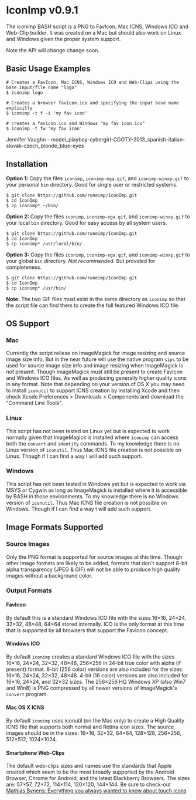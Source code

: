 IconImp v0.9.1
==============

The iconimp BASH script is a PNG to FavIcon, Mac ICNS, Windows ICO and Web-Clip builder. It was created on a Mac but should also work on Linux and Windows given the proper system support.

Note the API will change change soon.

Basic Usage Examples
--------------------

	# Creates a FavIcon, Mac ICNS, Windows ICO and Web-Clips using the base input/file name "logo"
	$ iconimp logo

	# Creates a browser favicon.ico and specifying the input base name explicitly
	$ iconimp -t f -i 'my fav icon'

	# creates a favicon.ico and Windows "my fav icon.ico"
	$ iconimp -t fw 'my fav icon'

Jennifer Vaughn - model_playboy-cybergirl-CGOTY-2013_spanish-italian-slovak-czech_blonde_blue-eyes

Installation
------------

**Option 1:** Copy the files `iconimp`, `iconimp-ega.gif`, and `iconimp-winxp.gif` to your personal `bin` directory. Good for single user or restricted systems.

	$ git clone https://github.com/runeimp/IconImp.git
	$ cd IconImp
	$ cp iconimp* ~/bin/

**Option 2:** Copy the files `iconimp`, `iconimp-ega.gif`, and `iconimp-winxp.gif` to your local `bin` directory. Good for easy access by all system users.

	$ git clone https://github.com/runeimp/IconImp.git
	$ cd IconImp
	$ cp iconimp* /usr/local/bin/

**Option 3:** Copy the files `iconimp`, `iconimp-ega.gif`, and `iconimp-winxp.gif` to your global `bin` directory. *Not recommended.* But provided for completeness.

	$ git clone https://github.com/runeimp/IconImp.git
	$ cd IconImp
	$ cp iconimp* /usr/bin/

**Note:** The two GIF files must exist in the same directory as `iconimp` so that the script file can find them to create the full featured Windows ICO file.

OS Support
----------

### Mac

Currently the script reliese on ImageMagick for image resizing and source image size info. But in the near future will use the native program `sips` to be used for source image size info and image resizing when ImageMagick is not present. Though ImageMagick must still be present to create FavIcon and Windows ICO files. As well as producing generally higher quality icons in any format. Note that depending on your version of OS X you may need to install `iconutil` to support ICNS creation by installing Xcode and then check Xcode Preferences > Downloads > Components and download the "Command Line Tools".

### Linux

This script has not been tested on Linux yet but is expected to work normally given that ImageMagick is installed where `iconimp` can access both the `convert` and `identify` commands. To my knowledge there is no Linux version of `iconutil`. Thus Mac ICNS file creation is not possible on Linux. Though if I can find a way I will add such support.

### Windows

This script has not been tested in Windows yet but is expected to work via MSYS or Cygwin as long as ImageMagick is installed where it is accessible by BASH in those environments. To my knowledge there is no Windows version of `iconutil`. Thus Mac ICNS file creation is not possible on Windows. Though if I can find a way I will add such support.

Image Formats Supported
-----------------------

### Source Images

Only the PNG format is supported for source images at this time. Though other image formats are likely to be added, formats that don't support 8-bit alpha transparency (JPEG & GIF) will not be able to produce high quality images without a background color.

### Output Formats

#### FavIcon

By default this is a standard Windows ICO file with the sizes 16&times;16, 24&times;24, 32&times;32, 48&times;48, 64&times;64 stored internally. ICO is the only format at this time that is supported by all browsers that support the FavIcon concept.

#### Windows ICO

By default `iconimp` creates a standard Windows ICO file with the sizes 16&times;16, 24&times;24, 32&times;32, 48&times;48, 256&times;256 in 24-bit true color with alpha (if present) format. 8-bit (256 color) versions are also included for the sizes: 16&times;16, 24&times;24, 32&times;32, 48&times;48. 4-bit (16 color) versions are also included for 16&times;16, 24&times;24, and 32&times;32 sizes. The 256&times;256 HQ Windows XP (also Win7 and Win8) is PNG compressed by all newer versions of ImageMagick's `convert` program.

#### Mac OS X ICNS

By default `iconimp` uses iconutil (on the Mac only) to create a High Quality ICNS file that supports both normal and Retina icon sizes. The source images should be in the sizes: 16&times;16, 32&times;32, 64&times;64, 128&times;128, 256&times;256, 512&times;512, 1024&times;1024.

#### Smartphone Web-Clips

The default web-clips sizes and names use the standards that Apple created which seem to be the most broadly supported by the Android Browser, Chrome for Android, and the latest Blackberry Browsers. The sizes are: 57&times;57, 72&times;72, 114&times;114, 120&times;120, 144&times;144. Be sure to check-out [Mathias Bynens: Everything you always wanted to know about touch icons](http://mathiasbynens.be/notes/touch-icons)

